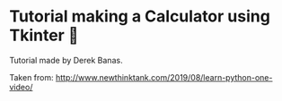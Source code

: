# Tutorial making a Calculator using Tkinter 🚀

Tutorial made by Derek Banas.

Taken from: http://www.newthinktank.com/2019/08/learn-python-one-video/

